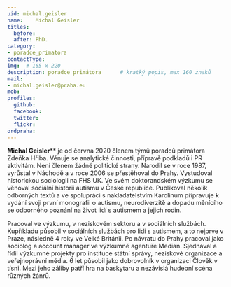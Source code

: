 ```yaml
---
uid: michal.geisler
name:    Michal Geisler
titles:
  before: 
  after: PhD.
category:                
- poradce_primatora
contactType: 
img:  # 165 x 220
description: poradce primátora    	# kratký popis, max 160 znaků
mail:
- michal.geisler@praha.eu
mob: 
profiles:
  github:       
  facebook:
  twitter: 		  
  flickr:		  
ordpraha: 
---
```


**Michal Geisler**** je od června 2020 členem týmů poradců primátora Zdeňka Hřiba. Věnuje se analytické činnosti, přípravě podkladů i PR aktivitám. Není členem žádné politické strany.
Narodil se v roce 1987, vyrůstal v Náchodě a v roce 2006 se přestěhoval do Prahy. Vystudoval historickou sociologii na FHS UK. Ve svém doktorandském výzkumu se věnoval sociální historii autismu v České republice. Publikoval několik odborných textů a ve spolupráci s nakladatelstvím Karolinum připravuje k vydání svoji první monografii o autismu, neurodiverzitě a dopadu měnícího se odborného poznání na život lidí s autismem a jejich rodin.

Pracoval ve výzkumu, v neziskovém sektoru a v sociálních službách. Kupříkladu působil v sociálních službách pro lidi s autismem, a to nejprve v Praze, následně 4 roky ve Velké Británii. Po návratu do Prahy pracoval jako sociolog a account manager ve výzkumné agentuře Median. Sjednával a řídil výzkumné projekty pro instituce státní správy, neziskové organizace a veřejnoprávní média. 
6 let působil jako dobrovolník v organizaci Člověk v tísni. Mezi jeho záliby patří hra na baskytaru a nezávislá hudební scéna různých žánrů.
